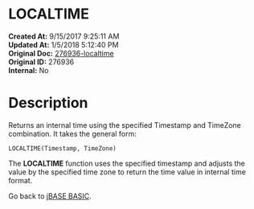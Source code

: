 # LOCALTIME

**Created At:** 9/15/2017 9:25:11 AM  
**Updated At:** 1/5/2018 5:12:40 PM  
**Original Doc:** [276936-localtime](https://docs.jbase.com/36868-jbase-basic/276936-localtime)  
**Original ID:** 276936  
**Internal:** No  


# Description

Returns an internal time using the specified Timestamp and TimeZone combination. It takes the general form:

```
LOCALTIME(Timestamp, TimeZone)
```

The **LOCALTIME** function uses the specified timestamp and adjusts the value by the specified time zone to return the time value in internal time format.



Go back to [jBASE BASIC](./../jbase-basic-programmers-reference-guide).
